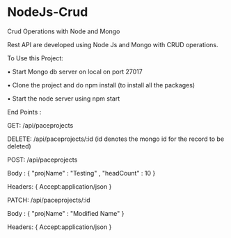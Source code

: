 # NodeJs-Crud

Crud Operations with Node and Mongo

Rest API are developed using Node Js and Mongo with CRUD operations.

To Use this Project:

• Start Mongo db server on local on port 27017

• Clone the project and do npm install (to install all the packages)

• Start the node server using npm start

End Points :

GET: /api/paceprojects

DELETE: /api/paceprojects/:id (id denotes the mongo id for the record to be deleted)

POST: /api/paceprojects

Body :
{
"projName" : "Testing" ,
"headCount" : 10
}

Headers:
{
Accept:application/json
}


PATCH: /api/paceprojects/:id

Body :
{
"projName" : "Modified Name" 
}

Headers:
{
Accept:application/json
}

